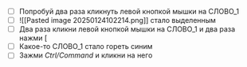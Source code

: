 - [ ] Попробуй два раза кликнуть левой кнопкой мышки на СЛОВО_1
- [ ] ![[Pasted image 20250124102214.png]] стало выделенным
- [ ] Два раза кликни левой кнопкой мышки на СЛОВО_1 и два раза нажми \[ 
- [ ] Какое-то СЛОВО_1 стало гореть синим
- [ ] Зажми *Ctrl/Command* и кликни на него 